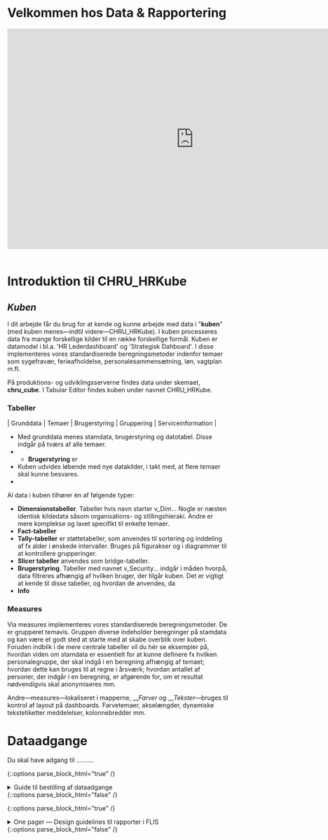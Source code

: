# Velkommen hos Data & Rapportering

<!-- Embed iFrame. PowerPoint: "lntroduktion og onboarding 2022" s.18-21   
&wdStart=1 - this parameter sets the starting page number of the embedded document
&wdEnd=10 - this parameter sets the ending page number of the embedded document
-->
<center>
<iframe src="https://regionh-my.sharepoint.com/personal/stefan_sajin-henningsen_regionh_dk/_layouts/15/Doc.aspx?sourcedoc={9eae6cfa-732f-48a1-81f3-246e3b6a2e86}&amp;action=embedview&amp;wdAr=1.7777777&showNavigation=FALSE&wdStart=18&wdEnd=21" width="850" height="503" frameborder="0" seamless="TRUE" start="18" end="21"></iframe>
</center>
<br>



# Introduktion til CHRU_HRKube

## ***Kuben***
I dit arbejde får du brug for at kende og kunne arbejde med data i "**kuben**" (med kuben menes—indtil videre—CHRU_HRKube). 
I kuben processeres data fra mange forskellige kilder til en række forskellige formål. Kuben er datamodel i bl.a. 'HR Lederdashboard' og 'Strategisk Dahboard'. I disse implementeres vores standardiserede beregningsmetoder indenfor temaer som sygefravær, ferieafholdelse, personalesammensætning, løn, vagtplan m.fl.

På produktions- og udviklingsserverne findes data under skemaet, **chru_cube**. I Tabular Editor findes kuben under navnet CHRU_HRKube.



### Tabeller

|     Grunddata     |       Temaer      |   Brugerstyring   |     Gruppering    | Serviceinformation |

- Med grunddata menes stamdata, brugerstyring og datotabel. Disse indgår på tværs af alle temaer. 
- - **Brugerstyring** er 
- Kuben udvides løbende med nye datakilder, i takt med, at flere temaer skal kunne besvares.
- 

Al data i kuben tilhører én af følgende typer:
- **Dimensionstabeller**. Tabeller hvis navn starter v_Dim... Nogle er næsten identisk kildedata såsom organisations- og stillingshieraki. Andre er mere komplekse og lavet specifikt til enkelte temaer. 
- **Fact-tabeller**
- **Tally-tabeller** er støttetabeller, som anvendes til sortering og inddeling af fx alder i ønskede intervaller. Bruges på figurakser og i diagrammer til at kontrollere grupperinger.
- **Slicer tabeller** anvendes som bridge-tabeller. 
- **Brugerstyring**. Tabeller med navnet v_Security... indgår i måden hvorpå, data filtreres afhængig af hvilken bruger, der tilgår kuben. Det er vigtigt at kende til disse tabeller, og hvordan de anvendes, da 
- **Info**



### Measures
Via measures implementeres vores standardiserede beregningsmetoder. De er grupperet temavis. Gruppen diverse indeholder beregninger på stamdata og kan være et godt sted at starte med at skabe overblik over kuben. Foruden indblik i de mere centrale tabeller vil du hér se eksempler på, hvordan viden om stamdata er essentielt for at kunne definere fx hvilken personalegruppe, der skal indgå i en beregning afhængig af temaet; hvordan dette kan bruges til at regne i årsværk; hvordan antallet af personer, der indgår i en beregning, er afgørende for, om et resultat nødvendigvis skal anonymiseres mm.

Andre—measures—lokaliseret i mapperne, ___Farver_ og ___Tekster_—bruges til kontrol af layout på dashboards. Farvetemaer, akselængder, dynamiske tekstetiketter meddelelser, kolonnebredder mm. 




# Dataadgange
Du skal have adgang til ..........
<!-- Embed iFrame. word-doc: "Guide til bestilling af adgange.docx" på OneDrive-->
{::options parse_block_html="true" /}
<details><summary markdown="span">Guide til bestilling af dataadgange</summary>
<center>
<iframe src="https://regionh-my.sharepoint.com/personal/stefan_sajin-henningsen_regionh_dk/_layouts/15/Doc.aspx?sourcedoc={c652f92d-8025-4f11-9b4c-3e0f0e0dadba}&amp;action=embedview&amp;wdEmbedCode=0&amp;wdPrint=0&wdToolbar=FALSE" width="100%" height="700" frameborder="0" seamless="yes"></iframe>
</center>
<br>
</details>
{::options parse_block_html="false" /}



<!-- Embed iFrame. PowerPoint: "One pager - Design guidelines til rapporter i FLIS" på OneDrive-->
{::options parse_block_html="true" /}
<details><summary markdown="span">One pager — Design guidelines til rapporter i FLIS</summary>
<center>
<iframe src="https://regionh-my.sharepoint.com/personal/stefan_sajin-henningsen_regionh_dk/_layouts/15/Doc.aspx?sourcedoc={89bc13a3-2f00-4dec-a49c-49033d194d1a}&amp;action=embedview&amp;wdAr=1.7777777&showNavigation=FALSE&wdStart=18&wdEnd=21" width="1000" height="589" frameborder="0" seamless="TRUE" start="18" end="21"></iframe>
</center>  
<br>
</details>
{::options parse_block_html="false" /}





